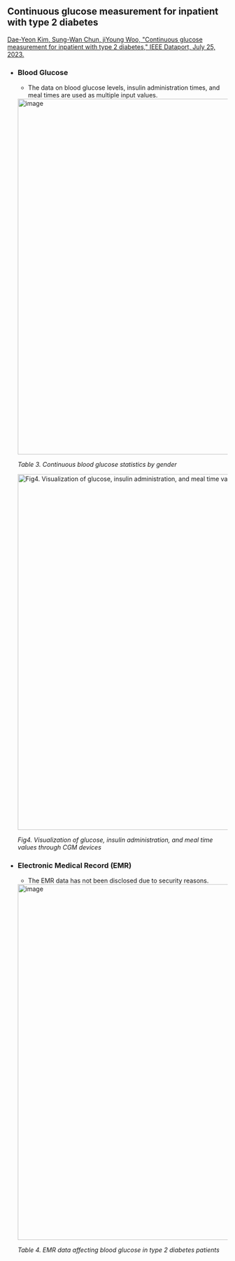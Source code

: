 
## Continuous glucose measurement for inpatient with type 2 diabetes

[Dae-Yeon Kim, Sung-Wan Chun, jiYoung Woo, "Continuous glucose measurement for inpatient with type 2 diabetes," IEEE Dataport, July 25, 2023.](https://ieee-dataport.org/documents/continuous-glucose-measurement-inpatient-type-2-diabetes)

- ### Blood Glucose
  
  - The data on blood glucose levels, insulin administration times, and meal times are used as multiple input values. 

  <img width="812" alt="image" src="https://github.com/user-attachments/assets/1b7bf9c1-25cb-4b87-abc8-9728e9f73d1a">

  *Table 3. Continuous blood glucose statistics by gender*

  <img src="https://github.com/user-attachments/assets/50792ebc-5039-421c-9558-3b5914c81cf4" alt="Fig4. Visualization of glucose, insulin administration, and meal time values through CGM devices" width="812"/>

  *Fig4. Visualization of glucose, insulin administration, and meal time values through CGM devices*


- ### Electronic Medical Record (EMR)
  - The EMR data has not been disclosed due to security reasons.
  <img width="812" alt="image" src="https://github.com/user-attachments/assets/3da8baa5-37d9-43bc-9361-4b10b962b476">

  *Table 4. EMR data affecting blood glucose in type 2 diabetes patients*

